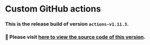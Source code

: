 # Custom GitHub actions
### This is the release build of version `actions-v1.11.3`.
### :pushpin: Please visit [here to view the source code of this version](https://github.com/eason9487/grow/tree/c474cd6df9ec06a84df32ba7a65ec76858c458fc/packages/github-actions).
